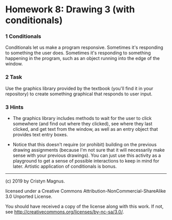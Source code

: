 # Homework 8: Drawing 3 (with conditionals)

### 1 Conditionals

Conditionals let us make a program responsive. Sometimes it's responding
to something the user does. Sometimes it's responding to something
happening in the program, such as an object running into the edge of the
window.

### 2 Task

Use the graphics library provided by the textbook (you'll find it in your
repository) to create something graphical that responds to user input. 

### 3 Hints

 * The graphics library includes methods to wait for the user to click somewhere
(and find out where they clicked), see where they last clicked, and get text
from the window, as well as an entry object that provides text entry
boxes.

 * Notice that this doesn't require (or prohibit) building on the previous 
 drawing assignments (because I'm not sure that it will necessarily make 
 sense with your previous drawings). You can just use this activity as
 a playground to get a sense of possible interactions to keep in mind for
 later. Artistic application of conditionals is bonus.

---
(c) 2019 by Cristyn Magnus.

licensed under a
Creative Commons Attribution-NonCommercial-ShareAlike 3.0 Unported License.

You should have received a copy of the license along with this
work.  If not, see http://creativecommons.org/licenses/by-nc-sa/3.0/.
